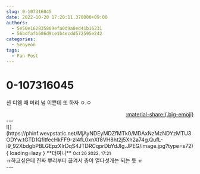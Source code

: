 ```yaml
---
slug: 0-107316045
date: 2022-10-20 17:20:11.370000+09:00
authors:
  - 5e50e162835809efa0d9a8ed41b16231
  - 56bdfafb606d9ce1b4ecdd572595e242
categories:
  - Seoyeon
tags:
  - Fan Post
---
```


# 0-107316045

<div class="post-container" markdown="1">
<div class="content-container md-sidebar__scrollwrap" markdown="1">

션 디엠 때 머리 넘 이쁜데 또 하자 ㅇ.ㅇ

</div>
</div>

<div style="text-align: right;" markdown="1">
<a href="https://weverse.io/fromis9/fanpost/0-107316045" style="text-align: right;">:material-share:{.big-emoji}</a>
</div>
---

<div class="comments-container md-sidebar__scrollwrap" markdown="1">
<div class="comment" markdown="1">
<div class='id-container' markdown="1">
![](https://phinf.wevpstatic.net/MjAyNDEyMDZfMTk0/MDAxNzMzNDYzMTU3ODYw.tGTD1QfitfecHkFF9-zI4fL0xnXf8VH8ht2j5Xh2a74g.QufL-i9_92XbdgbPBLGEpzXIrDqS4JTDRCqprDbYdJIg.JPEG/image.jpg?type=s72){ loading=lazy }
**<span class="artist">더여니</span>** <small>Oct 20 2022, 17:21</small><br>
</div>
<div class='comment-body' markdown="1">
ㅠ하고싶은데 진짜 뿌리부터 끊겨서 층이 열다섯개는 되는 듯 ㅠ
</div>
</div>
</div>
---
